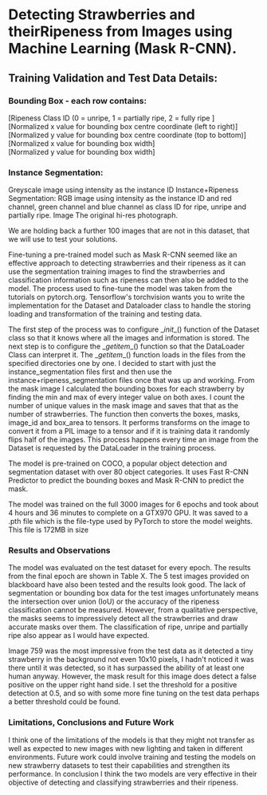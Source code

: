 # Detecting Strawberries and theirRipeness from Images using Machine Learning (Mask R-CNN).

## Training Validation and Test Data Details:
### Bounding Box - each row contains:
[Ripeness Class ID (0 = unripe, 1 = partially ripe, 2 = fully ripe ]<br>
[Normalized x value for bounding box centre coordinate (left to right)]<br>
[Normalized y value for bounding box centre coordinate (top to bottom)]<br>
[Normalized x value for bounding box width]<br>
[Normalized y value for bounding box width]<br>
### Instance Segmentation:
Greyscale image using intensity as the instance ID
Instance+Ripeness Segmentation:
RGB image using intensity as the instance ID and red channel, green channel and blue channel as class ID for ripe, unripe and partially ripe.
Image
The original hi-res photograph.<br>

We are holding back a further 100 images that are not in this dataset, that we will use to test your solutions.


Fine-tuning a pre-trained model such as Mask R-CNN seemed like an effective approach to detecting strawberries and their ripeness as it can use the segmentation training images to find the strawberries and classification information such as ripeness can then also be added to the model.
The process used to fine-tune the model was taken from the tutorials on pytorch.org.
Tensorflow's torchvision wants you to write the implementation for the Dataset and Dataloader class to handle the storing loading and transformation of the training and testing data.

The first step of the process was to configure \__init__() function of the Dataset class so that it knows where all the images and information is stored. 
The next step is to configure the \__getitem__() function so that the DataLoader Class can interpret it. 
The \__getitem__() function loads in the files from the specified directories one by one. I decided to start with just the instance_segmentation files first and then use the instance+ripeness_segmentation files once that was up and working. From the mask image I calculated the bounding boxes for each strawberry by finding the min and max of every integer value on both axes. I count the number of unique values in the mask image and saves that that as the number of strawberries. 
The function then converts the boxes, masks, image_id and box_area to tensors.
It performs transforms on the image to convert it from a PIL image to a tensor and if it is training data it randomly flips half of the images. This process happens every time an image from the Dataset is requested by the DataLoader in the training process.

The model is pre-trained on COCO, a popular object detection and segmentation dataset with over 80 object categories.
It uses Fast R-CNN Predictor to predict the bounding boxes and Mask R-CNN to predict the mask.

The model was trained on the full 3000 images for 6 epochs and took about 4 hours and 36 minutes to complete on a GTX970 GPU. It was saved to a .pth file which is the file-type used by PyTorch to store the model weights. This file is 172MB in size 

### Results and Observations
The model was evaluated on the test dataset for every epoch. The results from the final epoch are shown in Table X. The 5 test images provided on blackboard have also been tested and the results look good. The lack of segmentation or bounding box data for the test images unfortunately means the intersection over union (IoU) or the accuracy of the ripeness classification cannot be measured. However, from a qualitative perspective, the masks seems to impressively detect all the strawberries and draw accurate masks over them. The classification of ripe, unripe and partially ripe also appear as I would have expected.

Image 759 was the most impressive from the test data as it detected a tiny strawberry in the background not even 10x10 pixels, I hadn't noticed it was there until it was detected, so it has surpassed the ability of at least one human anyway. However, the mask result for this image does detect a false positive on the upper right hand side. I set the threshold for a positive detection at 0.5, and so with some more fine tuning on the test data perhaps a better threshold could be found. 

### Limitations, Conclusions and Future Work
I think one of the limitations of the models is that they might not transfer as well as expected to new images with new lighting and taken in different environments. Future work could involve training and testing the models on new strawberry datasets to test their capabilities and strengthen its performance.
In conclusion I think the two models are very effective in their objective of detecting and classifying strawberries and their ripeness.